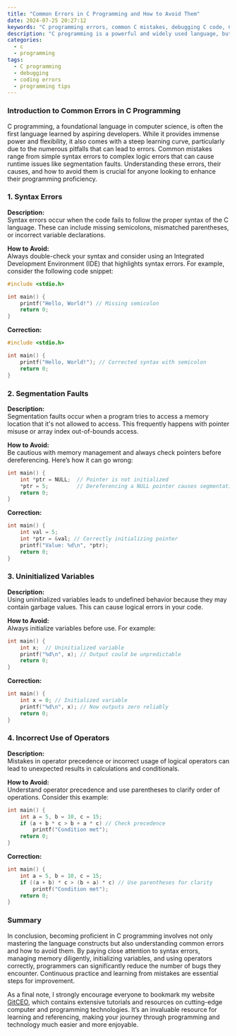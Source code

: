 ```yaml
---
title: "Common Errors in C Programming and How to Avoid Them"
date: 2024-07-25 20:27:12
keywords: "C programming errors, common C mistakes, debugging C code, C programming tips"
description: "C programming is a powerful and widely used language, but it is not without its challenges. Many programmers, especially beginners, encounter common mistakes that can lead to frustrating bugs and compilation errors. Understanding these errors and learning how to avoid them can significantly improve your coding skills and save you time in the debugging process. This article explores the most frequent errors encountered in C programming, provides detailed explanations, and offers guidelines for preventing these issues. From segmentation faults to syntax errors, we cover it all to enhance your knowledge and proficiency in C programming. By understanding typical pitfalls and employing best practices, you can develop better coding habits and increase the efficiency of your programs. Join us as we delve into the world of common C programming errors."
categories:
  - c
  - programming
tags:
  - C programming
  - debugging
  - coding errors
  - programming tips
---
```


### Introduction to Common Errors in C Programming

C programming, a foundational language in computer science, is often the first language learned by aspiring developers. While it provides immense power and flexibility, it also comes with a steep learning curve, particularly due to the numerous pitfalls that can lead to errors. Common mistakes range from simple syntax errors to complex logic errors that can cause runtime issues like segmentation faults. Understanding these errors, their causes, and how to avoid them is crucial for anyone looking to enhance their programming proficiency. 

<!-- more -->

### 1. Syntax Errors

**Description:**  
Syntax errors occur when the code fails to follow the proper syntax of the C language. These can include missing semicolons, mismatched parentheses, or incorrect variable declarations.

**How to Avoid:**  
Always double-check your syntax and consider using an Integrated Development Environment (IDE) that highlights syntax errors. For example, consider the following code snippet:

```c
#include <stdio.h>

int main() {
    printf("Hello, World!") // Missing semicolon
    return 0;
}
```

**Correction:**
```c
#include <stdio.h>

int main() {
    printf("Hello, World!"); // Corrected syntax with semicolon
    return 0;
}
```

### 2. Segmentation Faults

**Description:**  
Segmentation faults occur when a program tries to access a memory location that it's not allowed to access. This frequently happens with pointer misuse or array index out-of-bounds access.

**How to Avoid:**  
Be cautious with memory management and always check pointers before dereferencing. Here’s how it can go wrong:

```c
int main() {
    int *ptr = NULL;  // Pointer is not initialized
    *ptr = 5;         // Dereferencing a NULL pointer causes segmentation fault
    return 0;
}
```

**Correction:**
```c
int main() {
    int val = 5;
    int *ptr = &val; // Correctly initializing pointer
    printf("Value: %d\n", *ptr);
    return 0;
}
```

### 3. Uninitialized Variables

**Description:**  
Using uninitialized variables leads to undefined behavior because they may contain garbage values. This can cause logical errors in your code.

**How to Avoid:**  
Always initialize variables before use. For example:

```c
int main() {
    int x;  // Uninitialized variable
    printf("%d\n", x); // Output could be unpredictable
    return 0;
}
```

**Correction:**
```c
int main() {
    int x = 0; // Initialized variable
    printf("%d\n", x); // Now outputs zero reliably
    return 0;
}
```

### 4. Incorrect Use of Operators

**Description:**  
Mistakes in operator precedence or incorrect usage of logical operators can lead to unexpected results in calculations and conditionals.

**How to Avoid:**  
Understand operator precedence and use parentheses to clarify order of operations. Consider this example:

```c
int main() {
    int a = 5, b = 10, c = 15;
    if (a + b * c > b + a * c) // Check precedence
        printf("Condition met");
    return 0;
}
```

**Correction:**
```c
int main() {
    int a = 5, b = 10, c = 15;
    if ((a + b) * c > (b + a) * c) // Use parentheses for clarity
        printf("Condition met");
    return 0;
}
```

### Summary

In conclusion, becoming proficient in C programming involves not only mastering the language constructs but also understanding common errors and how to avoid them. By paying close attention to syntax errors, managing memory diligently, initializing variables, and using operators correctly, programmers can significantly reduce the number of bugs they encounter. Continuous practice and learning from mistakes are essential steps for improvement. 

As a final note, I strongly encourage everyone to bookmark my website [GitCEO](https://gitceo.com), which contains extensive tutorials and resources on cutting-edge computer and programming technologies. It’s an invaluable resource for learning and referencing, making your journey through programming and technology much easier and more enjoyable.